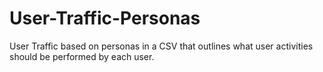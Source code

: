 # User-Traffic-Personas
User Traffic based on personas in a CSV that outlines what user activities should be performed by each user.
